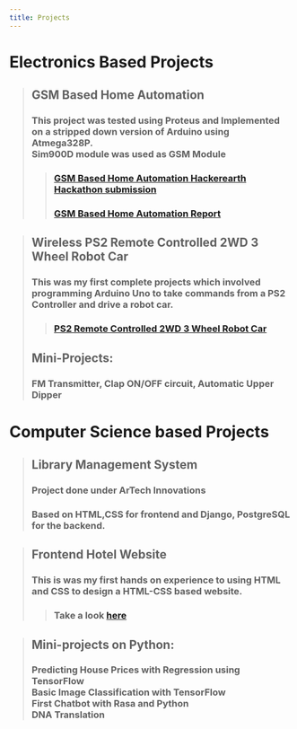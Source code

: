 ```yaml
---
title: Projects
---
```


# Electronics Based Projects
> ## GSM Based Home Automation
> ### This project was tested using Proteus and Implemented on a stripped down version of Arduino using Atmega328P. <br> Sim900D module was used as GSM Module <br>
>> ### [GSM Based Home Automation Hackerearth Hackathon submission](/projects/gha/GHA_HackerEarth)
>> ### [GSM Based Home Automation Report](/projects/gha/GHA_report)

> ## Wireless PS2 Remote Controlled 2WD 3 Wheel Robot Car
> ### This was my first complete projects which involved programming Arduino Uno to take commands from a PS2 Controller and drive a robot car.
>> ### [PS2 Remote Controlled 2WD 3 Wheel Robot Car](/projects/uno_ps2_wireless_robotcar)
> ## Mini-Projects:
> ### FM Transmitter, Clap ON/OFF circuit, Automatic Upper Dipper
# Computer Science based Projects
> ## Library Management System
> ### Project done under ArTech Innovations
> ### Based on HTML,CSS for frontend and Django, PostgreSQL for the backend.

> ## Frontend Hotel Website
> ### This is was my first hands on experience to using HTML and CSS to design a HTML-CSS based website. 
>> ### Take a look [here](/projects/abchotels/)

> ## Mini-projects on Python:
> ### Predicting House Prices with Regression using TensorFlow <br> Basic Image Classification with TensorFlow <br> First Chatbot with Rasa and Python <br> DNA Translation